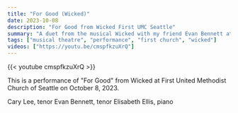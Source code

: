 ```yaml
---
title: "For Good (Wicked)"
date: 2023-10-08
description: "For Good from Wicked First UMC Seattle"
summary: "A duet from the musical Wicked with my friend Evan Bennett at First Church Seattle."
tags: ["musical theatre", "performance", "first church", "wicked"]
videos: ["https://youtu.be/cmspfkzuXrQ"]
---
```


{{< youtube cmspfkzuXrQ >}}


This is a performance of "For Good" from Wicked at First United Methodist Church of Seattle on October 8, 2023.

Cary Lee, tenor
Evan Bennett, tenor
Elisabeth Ellis, piano
